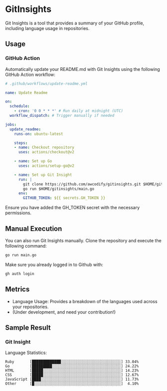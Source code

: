 # GitInsights

Git Insights is a tool that provides a summary of your GitHub profile, including language usage in repositories.

## Usage

### GitHub Action

Automatically update your README.md with Git Insights using the following GitHub Action workflow:

```yaml
# .github/workflows/update-readme.yml

name: Update Readme

on:
  schedule:
    - cron: '0 0 * * *' # Run daily at midnight (UTC)
  workflow_dispatch: # Trigger manually if needed

jobs:
  update_readme:
    runs-on: ubuntu-latest

    steps:
    - name: Checkout repository
      uses: actions/checkout@v2

    - name: Set up Go
      uses: actions/setup-go@v2

    - name: Set up Git Insight
      run: |
        git clone https://github.com/awcodify/gitinsights.git $HOME/gitinsights
        go run $HOME/gitinsights/main.go
      env:
        GITHUB_TOKEN: ${{ secrets.GH_TOKEN }}
```
Ensure you have added the GH_TOKEN secret with the necessary permissions.

## Manual Execution
You can also run Git Insights manually. Clone the repository and execute the following command:

```bash
go run main.go
```
Make sure you already logged in to Github with:
```bash
gh auth login
```
## Metrics

* Language Usage: Provides a breakdown of the languages used across your repositories.
* (Under development, and need your contribution!)

## Sample Result

<!--START_SECTION:GitInsights-->
### Git Insight

Language Statistics:
```
Ruby       [█████████████░░░░░░░░░░░░░░░░░░░░░░░░░░░] 33.04%
Go         [█████████░░░░░░░░░░░░░░░░░░░░░░░░░░░░░░░] 24.22%
HTML       [█████░░░░░░░░░░░░░░░░░░░░░░░░░░░░░░░░░░░] 14.23%
CSS        [█████░░░░░░░░░░░░░░░░░░░░░░░░░░░░░░░░░░░] 12.67%
JavaScript [████░░░░░░░░░░░░░░░░░░░░░░░░░░░░░░░░░░░░] 11.73%
Other      [█░░░░░░░░░░░░░░░░░░░░░░░░░░░░░░░░░░░░░░░]  4.10%
```
<!--END_SECTION:GitInsights-->
